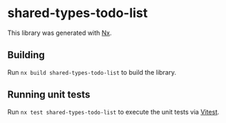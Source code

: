 # shared-types-todo-list

This library was generated with [Nx](https://nx.dev).

## Building

Run `nx build shared-types-todo-list` to build the library.

## Running unit tests

Run `nx test shared-types-todo-list` to execute the unit tests via [Vitest](https://vitest.dev/).
